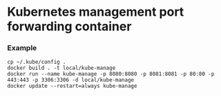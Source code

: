 # Kubernetes management port forwarding container

### Example
```
cp ~/.kube/config .
docker build . -t local/kube-manage
docker run --name kube-manage -p 8080:8080 -p 8081:8081 -p 80:80 -p 443:443 -p 3306:3306 -d local/kube-manage
docker update --restart=always kube-manage
```
